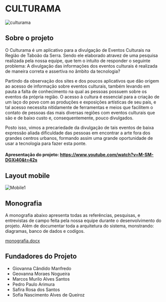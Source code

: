# CULTURAMA
![culturama](https://user-images.githubusercontent.com/77205472/104108850-01507c00-52a7-11eb-9aea-0ee3a19dc0a5.jpg)

## Sobre o projeto

  O Culturama é um aplicativo para a divulgação de Eventos Culturais na Região de Taboão da Serra. Sendo ele elaborado atravez de uma pesquisa realizada pela nossa equipe, que tem  o intuito de responder o seguinte problema: A divulgação das informações dos eventos culturais é realizada de maneira correta e assertiva no âmbito da tecnologia?
  
  Partindo da observação dos sites e dos poucos aplicativos que dão origem ao acesso de informação sobre eventos culturais, também levando em pauta a falta de conhecimento na qual as pessoas possuem sobre os eventos da própria região.
  O acesso à cultura é essencial para a criação de um laço do povo com as produções e exposições artísticas de seu país, e tal acesso necessita nitidamente de ferramentas e meios que facilitem o contato de pessoas das mais diversas regiões com eventos culturais que são e de baixo custo e, consequentemente, pouco divulgados.

Posto isso, vimos a precariedade da divulgação de tais eventos de baixa expressão aliada dificuldade das pessoas em encontrar a arte fora dos grandes centros urbanos, formando assim uma grande oportunidade de usar a tecnologia para fazer esta ponte.


#### Apresentação do projeto: https://www.youtube.com/watch?v=M-SM-DGXi40&t=42s

## Layout mobile
![Mobile1](https://user-images.githubusercontent.com/77205472/104108760-09f48280-52a6-11eb-8383-b10cbfe2aa21.jpg)


## Monografia
  A monografia abaixo apresenta todas as referências, pesquisas, e entrevistas de campo feita pela nossa equipe durante o desenvolvimento do projeto. Além de documentar toda a arquitetura do sistema, monstrando: diagramas, banco de dados e codígos.
  
  [monografia.docx](https://github.com/Giovanna-Manfredo/aplicativo-de-eventos-culturama/files/5791849/monografia.final.docx)


## Fundadores do Projeto

- Giovanna Cândido Manfredo
- Geovanna Moraes Nogueira
- Marcos Murilo Alves Santos
- Pedro Paulo Arimura
- Safira Rosa dos Santos
- Sofia Nascimento Alves de Queiroz


 
